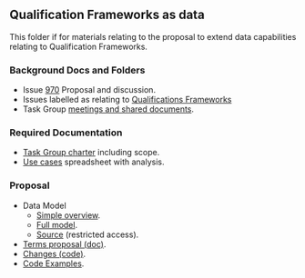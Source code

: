 ## Qualification Frameworks as data

This folder if for materials relating to the proposal to extend data capabilities relating to Qualification Frameworks.

### Background Docs and Folders

- Issue [970](https://github.com/CredentialEngine/Schema-Development/issues/970) Proposal and discussion.
- Issues labelled as relating to [Qualifications Frameworks](https://github.com/CredentialEngine/Schema-Development/labels/Qualifications%20Framework)
- Task Group [meetings and shared documents](https://drive.google.com/drive/folders/1kZPgi1HqL_kikIHkZ_22h8LGjaXcuvJg?usp=drive_link).

### Required Documentation

- [Task Group charter](https://docs.google.com/document/d/1PL7aOEh-nFqP-qLmw5XK94QcmZDv1bsgh55N3nTVe0g/edit?usp=sharing) including scope.
- [Use cases](https://docs.google.com/spreadsheets/d/1zwGvkV3gXw7DeXRiZm-lzvzpNC4fPt_O3KErfOZWx5M/edit?usp=drive_link) spreadsheet with analysis.

### Proposal
- Data Model
    - [Simple overview](Diagrams/simpleOverview.png).
    - [Full model](Diagrams/fullDomainModel.png).
    - [Source](https://drive.google.com/file/d/1szUEGm4Ic9t283InbBwmjCSuX1S0xch0/view?usp=drive_link) (restricted access).
- [Terms proposal (doc)](https://docs.google.com/document/d/1QzRBjZFhGLC5SRKEufU0dO9bfPKIR8HijoDqh2pw-TA/edit?usp=drive_link).
- [Changes (code)](https://github.com/CredentialEngine/Schema-Development/issues/970).
- [Code Examples](Examples/).

